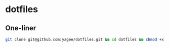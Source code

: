 # dotfiles

## One-liner

```sh
git clone git@github.com:yagee/dotfiles.git && cd dotfiles && chmod +x macos.sh && ./macos.sh
```
